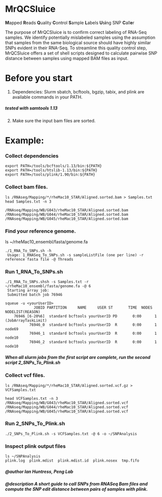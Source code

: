 # **MrQCSluice**
**M**apped **R**eads **Q**uality **C**ontrol **S**ample **L**abels **U**s**i**ng SNP **C**all**e**r
 
The purpose of MrQCSluice is to confirm correct labeling of RNA-Seq samples. 
We identify potentially mislabeled samples using the assumption that samples from the same biological source should have highly similar SNPs evident in their RNA-Seq. To streamline this quality control step, MrQCSluice offers a set of shell scripts designed to calculate pairwise SNP distance between samples using mapped BAM files as input.

# Before you start
 1. Dependencies: Slurm sbatch, bcftools, bgzip, tabix, and plink are available commands in your PATH.
 ##### tested with samtools 1.13
 2. Make sure the input bam files are sorted.

# Example:

### Collect dependencies
```
export PATH=/tools/bcftools/1.13/bin:${PATH}
export PATH=/tools/htslib-1.13/bin:${PATH}
export PATH=/tools/plink/1.90/bin:${PATH}
```

 ### Collect bam files.
```
ls /RNAseq/Mapping/*/rheMac10_STAR/Aligned.sorted.bam > Samples.txt
head Samples.txt -n 3

/RNAseq/Mapping/WB/G043/rheMac10_STAR/Aligned.sorted.bam
/RNAseq/Mapping/WB/G044/rheMac10_STAR/Aligned.sorted.bam
/RNAseq/Mapping/WB/G045/rheMac10_STAR/Aligned.sorted.bam
```

### Find your reference genome.
ls ~/rheMac10_ensembl/fasta/genome.fa

```
./1_RNA_To_SNPs.sh -h
 Usage: 1_RNASeq_To_SNPs.sh -s sampleListFile (one per line) -r reference fasta file -@ Threads
```

### Run 1_RNA_To_SNPs.sh
```
./1_RNA_To_SNPs.shsh -s Samples.txt -r ~/rheMac10_ensembl/fasta/genome.fa -@ 6
 Starting array job:
 Submitted batch job 76946

squeue -u <yourUserID>
             JOBID PARTITION     NAME     USER ST       TIME  NODES NODELIST(REASON)
    76946_[6-20%6]  standard bcftools yourUserID PD       0:00      1 (JobArrayTaskLimit)
           76946_0  standard bcftools yourUserID  R       0:00      1 node69
           76946_1  standard bcftools yourUserID  R       0:00      1 node10
           76946_2  standard bcftools yourUserID  R       0:00      1 node10
```

##### When all slurm jobs from the first script are complete, run the second script 2_SNPs_To_Plink.sh

### Collect vcf files.
```
ls /RNAseq/Mapping/*/rheMac10_STAR/Aligned.sorted.vcf.gz > VCFSamples.txt

head VCFSamples.txt -n 3
/RNAseq/Mapping/WB/G043/rheMac10_STAR/Aligned.sorted.vcf
/RNAseq/Mapping/WB/G044/rheMac10_STAR/Aligned.sorted.vcf
/RNAseq/Mapping/WB/G045/rheMac10_STAR/Aligned.sorted.vcf
```

### Run 2_SNPs_To_Plink.sh
```
./2_SNPs_To_Plink.sh -s VCFSamples.txt -@ 6 -o ~/SNPAnalysis
```

### Inspect plink output files
```
ls ~/SNPAnalysis
plink.log  plink.mdist  plink.mdist.id  plink.nosex  tmp.fifo
```

##### @author Ian Huntress, Peng Lab
##### @description A short guide to call SNPs from RNASeq Bam files and compute the SNP edit distance between pairs of samples with plink.


